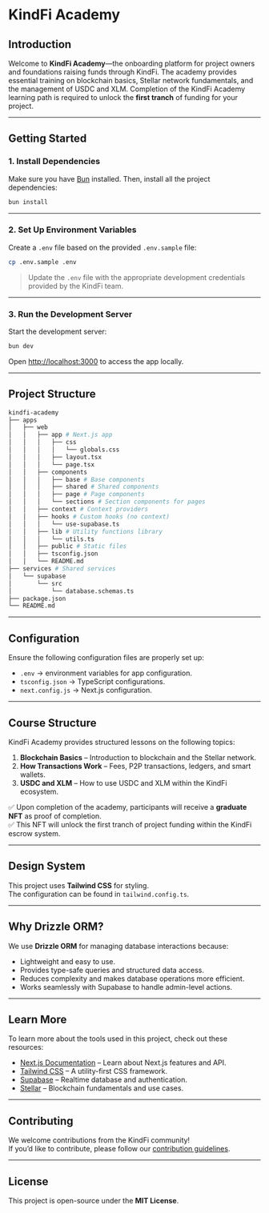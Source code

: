 # **KindFi Academy**

## **Introduction**

Welcome to **KindFi Academy**—the onboarding platform for project owners and foundations raising funds through KindFi. The academy provides essential training on blockchain basics, Stellar network fundamentals, and the management of USDC and XLM. Completion of the KindFi Academy learning path is required to unlock the **first tranch** of funding for your project.

---

## **Getting Started**

### 1. **Install Dependencies**

Make sure you have [Bun](https://bun.sh/) installed. Then, install all the project dependencies:

```bash
bun install
```

---

### 2. **Set Up Environment Variables**

Create a `.env` file based on the provided `.env.sample` file:

```bash
cp .env.sample .env
```

> Update the `.env` file with the appropriate development credentials provided by the KindFi team.

---

### 3. **Run the Development Server**

Start the development server:

```bash
bun dev
```

Open [http://localhost:3000](http://localhost:3000) to access the app locally.

---

## **Project Structure**

```bash
kindfi-academy
├── apps
│   ├── web
│   │   ├── app # Next.js app
│   │   │   ├── css
│   │   │   │   └── globals.css
│   │   │   ├── layout.tsx
│   │   │   └── page.tsx
│   │   ├── components
│   │   │   ├── base # Base components
│   │   │   ├── shared # Shared components
│   │   │   ├── page # Page components
│   │   │   └── sections # Section components for pages
│   │   ├── context # Context providers
│   │   ├── hooks # Custom hooks (no context)
│   │   │   └── use-supabase.ts
│   │   ├── lib # Utility functions library
│   │   │   └── utils.ts
│   │   ├── public # Static files
│   │   ├── tsconfig.json
│   │   └── README.md
├── services # Shared services
│   └── supabase
│       └── src
│           └── database.schemas.ts
├── package.json
└── README.md
```

---

## **Configuration**

Ensure the following configuration files are properly set up:

- `.env` → environment variables for app configuration.
- `tsconfig.json` → TypeScript configurations.
- `next.config.js` → Next.js configuration.

---

## **Course Structure**

KindFi Academy provides structured lessons on the following topics:

1. **Blockchain Basics** – Introduction to blockchain and the Stellar network.
2. **How Transactions Work** – Fees, P2P transactions, ledgers, and smart wallets.
3. **USDC and XLM** – How to use USDC and XLM within the KindFi ecosystem.

✅ Upon completion of the academy, participants will receive a **graduate NFT** as proof of completion.  
✅ This NFT will unlock the first tranch of project funding within the KindFi escrow system.

---

## **Design System**

This project uses **Tailwind CSS** for styling.  
The configuration can be found in `tailwind.config.ts`.

---

## **Why Drizzle ORM?**

We use **Drizzle ORM** for managing database interactions because:

- Lightweight and easy to use.
- Provides type-safe queries and structured data access.
- Reduces complexity and makes database operations more efficient.
- Works seamlessly with Supabase to handle admin-level actions.

---

## **Learn More**

To learn more about the tools used in this project, check out these resources:

- [Next.js Documentation](https://nextjs.org/docs) – Learn about Next.js features and API.
- [Tailwind CSS](https://tailwindcss.com/docs) – A utility-first CSS framework.
- [Supabase](https://supabase.com/docs) – Realtime database and authentication.
- [Stellar](https://developers.stellar.org/docs) – Blockchain fundamentals and use cases.

---

## **Contributing**

We welcome contributions from the KindFi community!  
If you’d like to contribute, please follow our [contribution guidelines](./CONTRIBUTING.md).

---

## **License**

This project is open-source under the **MIT License**.
